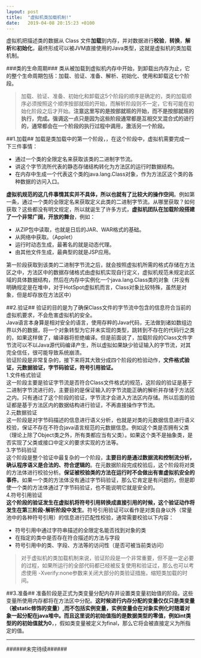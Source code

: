 ```yaml
---
layout: post
title:  "虚拟机类加载机制!"
date:   2019-04-08 20:15:23 +0100
---
```

虚拟机把描述类的数据从 Class 文件**加载**到内存，并对数据进行**校验**，**转换**，**解析**和**初始化**，最终形成可以被JVM直接使用的Java类型，这就是虚拟机的类加载机制。   

###类的生命周期###
类从被加载到虚拟机内存中开始，到卸载出内存为止，它的整个生命周期包括：加载、验证、准备、解析、初始化、使用和卸载这七个阶段。
>加载、验证、准备、初始化和卸载这5个阶段的顺序是确定的，类的加载顺序必须按照这个顺序按部就班的开始，而解析阶段则不一定，它有可能在初始化阶段之后才开始。**注意这里写的是按部就班的开始，而不是按部就班的执行，完成。强调这一点只是因为这些阶段通常都是互相交叉混合式的进行的，通常都会在一个阶段的执行过程中调用，激活另一个阶段。**   

##1.加载##
加载是类加载中的第一个阶段，，在这个阶段中，虚拟机需要完成一下三件事情：
- 通过一个类的全限定名来获取该类的二进制字节流。
- 讲这个字节流所代表的静态存储结构转化为方法区的运行时数据结构。
- 在内存中生成一个代表这个类的java.lang.Class对象，作为方法区这个类的各种数据的访问入口。    

**虚拟机规范的这几件事情其实并不具体，所以也就有了比较大的操作空间**。例如第一条，通过一个类的全限定名来获取定义此类的二进制字节流。从哪里获取？如何获取？这些都没有明文规定，所以就诞生了许多方式，**虚拟机团队在加载阶段搭建了一个非常广阔，开放的舞台**，例如：
- 从ZIP包中读取，也就是日后的JAR、WAR格式的基础。
- 从网络中获取。（Applet）
- 运行时动态生成，最著名的就是动态代理。
- 由其他文件生成，最典型的就是JSP应用。    

第一阶段获取到该类的二进制字节流之后，就会按照虚拟机所需的格式存储在方法区之中，方法区中的数据存储格式由虚拟机实现自行定义，虚拟机规范未规定此区域的具体数据结构，然后在内存中实例化一个java.lang.Class类的对象（并没有明确规定是在堆中，对于HotSpot虚拟机而言，Class对象比较特殊，虽然是对象，但是却存放在方法区中）    

##2.验证##
验证的目的是为了确保Class文件的字节流中包含的信息符合当前的虚拟机要求，不会危害虚拟机的安全。    
Java语言本身算是相对安全的语言，使用存粹的Java代码，无法做到诸如数组边界以外的数据，将一个对象转型为它并未实现的类型，跳转到不存在的代码行之类的，如果这样做了，编译器将拒绝编译。但是前面说了，加载阶段的Class文件字节流可以不以Java源代码编译产生，所以虚拟如果缺少验证输入的字节流，对其完全信任，很可能导致系统崩溃。     
验证阶段是非常复杂的，接下来将其大致分成四个阶段的检验动作，**文件格式验证，元数据验证，字节码验证，符号引用验证。**    
1.文件格式验证     
这一阶段主要是验证字节流是否符合Class文件格式的规范，这阶段的验证是基于二进制字节流进行的，主要目的是保证输入的字节流能正确的解析并存储于方法区之内。只有通过了这个阶段的验证，字节流才会进入方法区内存储。所以后面的验证都是基于方法区内的数据结构进行验证，不再直接操作字节流。   
2.元数据验证    
这一阶段是对字节码描述的信息进行语义分析，也就是对类的元数据信息进行语义校验，保证不存在不符合java语言规范的元数据信息。例如这个类是否拥有父类（理论上除了Object类之外，所有类都应当有父类）。如果这个类不是抽象类，是否实现了父类或接口中定义的要求实现的方法等。    
3.字节码验证    
这个阶段是整个验证中最复杂的一个阶段，**主要目的是通过数据流和控制流分析，确认程序语义是合法的、符合逻辑的**。在元数据阶段完成校验后，这个阶段将对类的方法体进行校验分析。**保证被校验类的方法在运行时不会做出有害虚拟机安全的事件**。如果一个类的方法体没有通过字节码验证，那么它肯定是有问题的，但是即使一个类的方法体通过了字节码验证，也不能说明它就是安全的。   
4.符号引用验证    
**这个阶段的验证发生在虚拟机将符号引用转换成直接引用的时候，这个验证动作将发生在第三阶段-解析阶段中发生**。符号引用验证可以看作是对类自身以外（常量池中的各种符号引用）的信息进行匹配性校验，通常需要校验以下内容：     
- 符号引用中通过字符串描述的全限定名能否找到对象的类
- 在指定的类中是否存在符合描述的方法与字段
- 符号引用中的类、字段、方法等的访问性（是否可被当前类访问）   
>对于虚拟机的类加载机制来说，验证阶段是一个非常重要，但不是一定必要的过程，如果所运行的全部代码都已经被反复使用和验证过，那么也可以考虑使用 -Xverify:none参数来关闭大部分的类验证措施，缩短类加载的时间。    

##3.准备##
准备阶段是正式为类变量分配内存并设置类变量初始值的阶段。这些变量所使用内存都将在方法区中分配。**这时候进行内存分配的变量仅仅只是类变量（被static修饰的变量）,而不包括实例变量，实例变量会在对象实例化时随着对象一起分配在java堆中。而且这里说的初始值指的是数据类型的零值，例如int类型的的初始值就为0**，，假如类变量被定义为final，那么它将会被直接定义为所指定的值。

---

######未完待续######